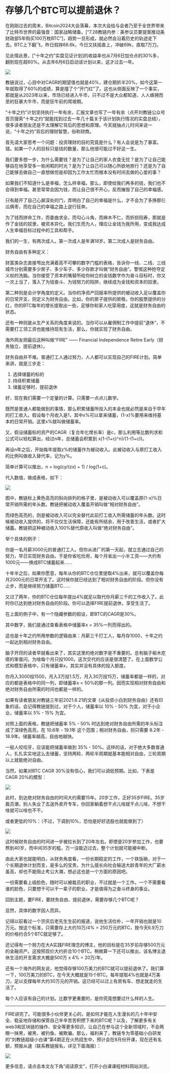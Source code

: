 # 存够几个BTC可以提前退休？

在刚刚过去的周末，Bitcoin2024大会落幕，本次大会给与会者乃至于全世界带来了比特币世界的最强音：国家战略储备。[“7.28教链内参：美参议员要提案推动美财政部5年购买100万枚BTC”]，趋势一旦形成，就必然会沿着历史的轨迹走下去。BTC上下翻飞，昨日假摔66.6k，今日又扶摇直上，冲破69k，直取7万刀。

见此情此景，[“十年之约”实盘见证计划]的收益率也从7月6日加仓点的30%多，翻到现在超60%。从去年6月6日启动该计划以来，这才过去一年。

![](2024-07-29-A01.jpeg)

教链说过，心目中对CAGR的期望值也就是40%，建仓期折半20%。如今这第一年就取得了60%的成绩，算是撞了个“开门红”了。这也从侧面反映了一个事实，那就是从2023年以来，市场已经进入牛市，只不过不是大众都知道、人人蜂拥而至的狂暴大牛市，而是狂牛前的爬坡期。

“十年之约”计划坚持执行一年有余，汇报文章也写了一年有余（点开刘教链公众号首页搜索“十年之约”就能找到过去一年几十篇关于该计划执行情况的实盘总结），很多读者朋友还是不太理解它背后的思想和原理。今天就抽点儿时间来说一说，“十年之约”背后的理财智慧，俗称财商。

首先请大家思考一个问题：投资理财的目的究竟是什么？有人会说是为了暴富。错。如果一个人的目标只是钱的数量，那么他很可能过不好这一生。

我们要多想一步，为什么需要钱？是为了让自己的家人衣食无忧？是为了让自己能够自在地享受多一些闲暇的时光？是为了让自己可以随心所欲地旅行？还是为了自己能够去做自己一直想做但是却因为工作太忙而根本没有时间去做的心爱的事？

如果我们不知道什么是幸福，怎么样幸福，那么，即使给我们再多的钱，我们也不会得到幸福。甚至常常会因为钱，而让自己很不开心，反而摧毁了自己的幸福感。

只有敲开了自己心扉深处的门，弄明白了自己的幸福是什么，才不会为了多挣那仨瓜俩枣，而在自己的幸福之路上逆行狂奔。

为了钱而拼命工作，而委曲求全，而勾心斗角，而麻木不仁，而折损阳寿，那就是作了金钱的奴隶，被资本异化。我们生而为人，理应让金钱为我所用，变成我达成人生幸福目标过程中的工具和帮手。

我们的一生，有两次成人。第一次成人是年满18岁。第二次成人是财务自由。

财务自由有多种定义：

财富类杂志直接甩出充满着高不可攀的数字门槛的表格，告诉你一线、二线、三线城市分别需要多少房子、多少车子、多少存款才叫做“财务自由”。警惕这种抢夺定义权的洗脑。当你接受了资本的嘴替所给你树立的金钱数字作为奋斗目标时，你又一次上当了，落入了为钱奋斗、为钱努力的陷阱，继续成为金钱和资本的奴隶。

第二种则是会计学角度的定义。当你的净资产回报率所提供的被动收入足以覆盖你的日常开支，则定义为财务自由。比如，你的房子提供的房租，你的股票提供的分红，你的BTC每年的增长提取出一些，足够你和家人吃穿用度，这就是财务自由的状态。

还有一种则是从生产关系的角度来说的。当你可以从雇佣制工作中提前“退休”，不需要打工领工资也能维持现有生活，那么，你就实现了财务自由。

海外网友把最后这种叫做“FIRE” —— Financial Independence Retire Early（财务独立，提前退休）。

财务自由并不难。普通打工人通过努力，人人都可以实现自己的FIRE计划。简单来讲，就是三步走：

1. 选择储蓄的标的
2. 持续积累储蓄
3. 储蓄足够时，提前退休

好，现在我们需要一个定量的计算。只需要一点点儿数学。

既然是普通人都能做到的事情，那么积累储蓄所投入的本金也就必然是来自于早年的打工收入。假设每个月收入是1，其中x%可以拿来储蓄，(1-x)%要用来维持基本的日常开销。这里x%就叫做储蓄率。

又，假设储蓄标的资产的CAGR（复合年化增长率）是c，那么利用等比数列求和公式可以轻松算出，经过n年，总储蓄会积累到 x(1-(1+c)^n)/(1-(1+c))。

再设n年之后，开始每年提取z%的储蓄作为被动收入。此被动收入与原打工收入的比例叫做收入替代率，记为y%。

简单计算可以推出，n = log(cy/(zx) + 1) / log(1+c)。

代入数值，做成表格，如下：

![](2024-07-29-A02.png)

图中，教链标上黄色高亮的斜向排列的格子里，是被动收入可以覆盖原(1-x)%日常开销所需的年头数。教链把被动收入覆盖开销叫做“相对财务自由”。

而绿色高亮的，则是被动收入可以完全替代此前打工收入所需储蓄的年头数。这时候被动收入提供的，将不仅仅生活保障，还能有所结余，用于改善生活，或者扩大储蓄。教链把这种被动收入100%替代原收入叫做“绝对财务自由”。

举个具体的例子：

你是一名月薪3000元的普通打工人。但你从进厂的第一天起，就立志通过自己的努力，早日实现财务自由。于是你省吃俭用，每个月省出一小半工资——大约有1000元——换成BTC储蓄起来……

十年半之后，如果你愿意，每年从你的BTC仓位里提取4%出来，就可以覆盖你每月2000元的日常开支了。这时候你就已经达到了相对财务自由的阶段。但你没有止步，而是继续努力储蓄BTC……

又过了两年，你的BTC仓位每年提出4%就足以取代你月薪三千的工作收入了。此时你已达到绝对财务自由的阶段。你可以选择FIRE提前退休，享受生活了。

在上面的例子中，有一个隐藏参数的假设，即BTC的CAGR是30%。

其中数字，我们是通过查看表格中储蓄率x = 35%一列而得出的。

这也是十年之约所用参数的逻辑由来：月薪三千打工人，每月存1000，十年之约一起达到相对财务自由。

脑子开窍的读者早就看出来了，其实这里的绝对数字是不重要的。总有脑子榆木疙瘩的笨蛋问，为啥每个月只投1000。这次交代的应该是很清楚了。在上面数学公式和模型表格中，只有储蓄率x，其实并没有具体的投入额度。

你月入3000投1500，月入3万投1.5万，月入30万投15万，储蓄率都是一样的，对应的都是表格中的同一列，即储蓄率x = 50%的那一列。因而实现相对财务自由和绝对财务自由所需的时间也都是一样的。

如果有读者朋友对教链三年前2021.8.21的文章《从投资小白到财务自由》还有印象的话，会记得教链提到过，对于个人，储蓄率以 10% - 50% 为宜，对于小企业，储蓄率以 5% - 15% 为宜。

对照上面的表格，教链把储蓄率 5% - 50% 时达到绝对财务自由所需的年头标注成了深绿色高亮，在 10.6年 - 19.1年 这个范围；相对财务自由，则只需要 8.2年 - 18.9年。储蓄率越高，自由地越快。

一般人咬咬牙，应该能把储蓄率做到 35% - 50%。这样的话，对于绝大多数普通人，扎扎实实地这么去储蓄，坚持两轮、两轮半周期就基本能相对自由，三轮周期以上就能绝对自由。

当然，如果对BTC CAGR 30%没有信心，我们可以调低预期。比如，下表是CAGR 20%的模型：

![](2024-07-29-A03.png)

此时，到达绝对财务自由的时间大约需要15年。20岁工作，正好35岁FIRE。35岁裁员潮，别人失业了去送外卖开专车，你回家躺着想干点儿啥就干点儿啥，不想干啥就可以啥也不干。

或者更低的10%：（不过，下调到10%，恐怕是好好选股也就能做到了）

![](2024-07-29-A04.png)

这时候财务自由的时间进一步被拉长到了20年左右。即使是20岁参加工作，也要熬到40岁，而中间35岁的槛，万一没能迈过去，整个计划就可能被中断。

由此大家也就能明白，从财务角度看，一份长期稳定的工作，一个铁饭碗，对于一个长期退休计划而言，是多么的宝贵。为什么擅长向社会输送大龄青年的大厂薪水虽高，却也不能阻止考公大潮，想必这也是一个方面的原因吧。

一份需要看上级脸色，随时可以被裁员的职业，不过就是一个工作。一个不需要看谁的脸色，只要想干可以干一辈子的职业，才是值得为之奋斗终身的事业。

回到主题，要FIRE，要财务自由、提前退休，需要存够几个BTC呢？

显然，具体的数字因人而异。

记得以前看过一个宗庆后老先生生前的报道，说他生活俭朴，一年开销也就是10万元。按这个标准，只需要存上大约10万/4% = 250万元的BTC，按今天6.9万刀的价格约合5个BTC就足够了。

还记得有一个努力在大A实践FIRE理念的博主，他的目标是在35岁前存够500万元的金融资产。这按照现价大约折合10个BTC。稍微算一下还可以推出，该名博主退休生活的开支需求大概是500万 x 4% = 20万/年。

还有一个海外的网友说，他觉得存够100万美刀的BTC就可以提前退休了。我们算一下，100万美刀的BTC，在今天大概就是15个BTC。每年提取4%也就是4万美刀，足以支撑每年大约30万元的开销。这已经可以过上有房有车、想走就走的生活了。

每个人应该有自己的计划。比数字更重要的，是你究竟想要过什么样的人生。

* * *

FIRE讲完了。可能很多小伙伴更关心的，是如何才能在人生漫长的几十年中安全、稳妥地存储和保管自己辛辛苦苦积攒下来的BTC呢？以及，了解更多有关web3和区块链的操作、安全等更多知识，让自己在参与这个全新领域时，不会两眼一抹黑，被黑、被钓鱼、被欺骗。那么，福利来了，教链专为零基础小白研发的“刘教链超级小白课”第4期正在火热招生中，预计会在8月份开课，现在还有名额，预报从速（联系教链报名，详见下面海报）：

![](2024-07-29-A05.png)

更多信息，请点击本文左下角“阅读原文”，打开小白课课程材料网站浏览。
